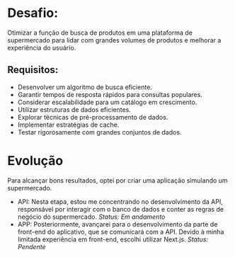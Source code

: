 # Desafio:

Otimizar a função de busca de produtos em uma plataforma de supermercado para lidar com grandes volumes de produtos e melhorar a experiência do usuário.

## Requisitos:

- Desenvolver um algoritmo de busca eficiente.
- Garantir tempos de resposta rápidos para consultas populares.
- Considerar escalabilidade para um catálogo em crescimento.
- Utilizar estruturas de dados eficientes.
- Explorar técnicas de pré-processamento de dados.
- Implementar estratégias de cache.
- Testar rigorosamente com grandes conjuntos de dados.

# Evolução

Para alcançar bons resultados, optei por criar uma aplicação simulando um supermercado.

- API: Nesta etapa, estou me concentrando no desenvolvimento da API, responsável por interagir com o banco de dados e conter as regras de negócio do supermercado. *Status: Em andamento*
- APP: Posteriormente, avançarei para o desenvolvimento da parte de front-end do aplicativo, que se comunicará com a API. Devido à minha limitada experiência em front-end, escolhi utilizar Next.js. *Status: Pendente*

